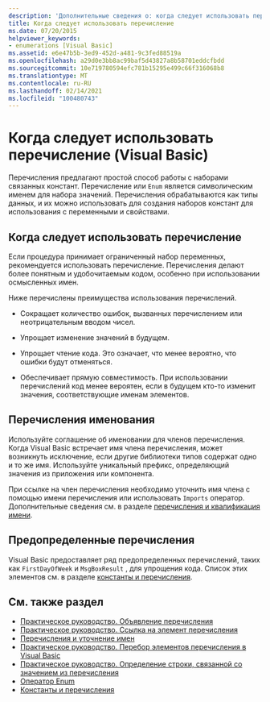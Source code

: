 ```yaml
---
description: 'Дополнительные сведения о: когда следует использовать перечисление (Visual Basic)'
title: Когда следует использовать перечисление
ms.date: 07/20/2015
helpviewer_keywords:
- enumerations [Visual Basic]
ms.assetid: e6e47b5b-3ed9-452d-a481-9c3fed88519a
ms.openlocfilehash: a29d0e3bb8ac99baf5d43827a8b58701eddcfbdd
ms.sourcegitcommit: 10e719780594efc781b15295e499c66f316068b8
ms.translationtype: MT
ms.contentlocale: ru-RU
ms.lasthandoff: 02/14/2021
ms.locfileid: "100480743"
---
```

# <a name="when-to-use-an-enumeration-visual-basic"></a>Когда следует использовать перечисление (Visual Basic)

Перечисления предлагают простой способ работы с наборами связанных констант. Перечисление или `Enum` является символическим именем для набора значений. Перечисления обрабатываются как типы данных, и их можно использовать для создания наборов констант для использования с переменными и свойствами.  
  
## <a name="when-to-use-an-enumeration"></a>Когда следует использовать перечисление  

 Если процедура принимает ограниченный набор переменных, рекомендуется использовать перечисление. Перечисления делают более понятным и удобочитаемым кодом, особенно при использовании осмысленных имен.  
  
 Ниже перечислены преимущества использования перечислений.  
  
- Сокращает количество ошибок, вызванных перечислением или неотрицательным вводом чисел.  
  
- Упрощает изменение значений в будущем.  
  
- Упрощает чтение кода. Это означает, что менее вероятно, что ошибки будут отменяться.  
  
- Обеспечивает прямую совместимость. При использовании перечислений код менее вероятен, если в будущем кто-то изменит значения, соответствующие именам элементов.  
  
## <a name="naming-enumerations"></a>Перечисления именования  

 Используйте соглашение об именовании для членов перечисления. Когда Visual Basic встречает имя члена перечисления, может возникнуть исключение, если другие библиотеки типов содержат одно и то же имя. Используйте уникальный префикс, определяющий значения из приложения или компонента.  
  
 При ссылке на член перечисления необходимо уточнить имя члена с помощью имени перечисления или использовать `Imports` оператор. Дополнительные сведения см. в разделе [перечисления и квалификация имени](enumerations-and-name-qualification.md).  
  
## <a name="predefined-enumerations"></a>Предопределенные перечисления  

 Visual Basic предоставляет ряд предопределенных перечислений, таких как `FirstDayOfWeek` и `MsgBoxResult` , для упрощения кода. Список этих элементов см. в разделе [константы и перечисления](../../../language-reference/constants-and-enumerations.md).  
  
## <a name="see-also"></a>См. также раздел

- [Практическое руководство. Объявление перечисления](how-to-declare-enumerations.md)
- [Практическое руководство. Ссылка на элемент перечисления](how-to-refer-to-an-enumeration-member.md)
- [Перечисления и уточнение имен](enumerations-and-name-qualification.md)
- [Практическое руководство. Перебор элементов перечисления в Visual Basic](how-to-iterate-through-an-enumeration.md)
- [Практическое руководство. Определение строки, связанной со значением из перечисления](how-to-determine-the-string-associated-with-an-enumeration-value.md)
- [Оператор Enum](../../../language-reference/statements/enum-statement.md)
- [Константы и перечисления](../../../language-reference/constants-and-enumerations.md)
